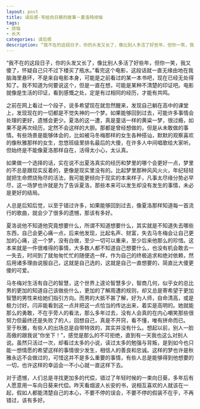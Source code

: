 ```yaml
---
layout: post
title: 读后感-写给向日葵的故事－夏洛特烦恼 
tags:
- 烦恼
- 长大
categories: 读后感
description: “我不在的这段日子，你的头发又长了，像比别人多活了好些年，但你一笑，我又傻了，怀疑自己只不过下楼买了瓶水。”看完这个电影，这段话就一直无缘由地在我脑海里悬环，不是来自电影本身，可能是之前看过的某一本书吧，现在已经无处得知了。我不知道为何要说这个，但是一直在想，可能是某种不清楚的印证吧。电影就像是生活的印证，看到感慨之处，定是有过相同的经历，才能有共鸣。 
---
```

“我不在的这段日子，你的头发又长了，像比别人多活了好些年，但你一笑，我又傻了，怀疑自己只不过下楼买了瓶水。”看完这个电影，这段话就一直无缘由地在我脑海里悬环，不是来自电影本身，可能是之前看过的某一本书吧，现在已经无处得知了。我不知道为何要说这个，但是一直在想，可能是某种不清楚的印证吧。电影就像是生活的印证，看到感慨之处，定是有过相同的经历，才能有共鸣。 

之前在网上看过一个段子，说多希望现在就忽然醒来，发现自己躺在高中的课堂上，发现现在的一切都是不觉失神的一个梦。如果能够回到过去，可能许多事情会处理的更好，遗憾会更少。夏洛的这一遭，真是童话一样的黄粱一梦，很过瘾，如果不是再次经历，定然不会这样的大胆。那都是曾经想做的，但是从未敢做的事情。有些场景是能够体会的，比如被马冬梅那样的女生各种搭讪，默默的观察喜欢的像秋雅那样的女生，忽悠班级里排名最后的大傻，在许多人中间唱歌给大家听。但始终是不能像夏洛那样自在，活得太小心，太认真。 

如果做一个选择的话，实在说不出夏洛真实的经历和梦里的哪个会更好一点，梦里的不总是跟现实反着的，更像是现实里没有的。比起梦里那种风风火火，年纪轻轻就把生命燃烧殆尽的活法，我可能更倾向于现实的本来样子，凡事太尽缘分势必早尽，这一场梦也许就是为了告诉夏洛，那些本来可以发生却没有发生的事情，未必是更好的结局。 

人总是后知后觉，以至于错过许多，如果能够回到过去，像夏洛那样知道每一首流行的歌曲，就会少了很多的遗憾，那该有多好。 

夏洛说他不知道他究竟想要什么，所谓不知道想要什么，其实就是不知道失去哪些东西，自己会更心痛一点，后来他发现，比起名声、财富，失去马冬梅会让自己更加的心痛，这一个梦，没有白做，至少一切可以重来，至少后来他那么的珍惜。这本来就是一件很难得的事情，大多数人都不知道自己想要什么，也没有机会敢去一一失去，时间到了就匆匆忙忙的随便选一样，作为自己的终极追求和绝对依赖，然后用诸多理由说服自己，这就是自己选的，这就是自己一直想要的，简直比大傻更傻的可爱。 

马冬梅对生活有自己的智慧，这个世界上遑论智慧多少，智商几何，似乎女的总比男的更加的知道自己该做些什么，更加的了解周遭的规则，却又总是寄希望于更加智慧的男性来给她们指引方向。而男的大抵不甚了解，好为人师，自命清高，或是极力讨好。闫非能看到这一点并把这一点恰当的传达出来，着实是高明的。她就能那么的勇敢，不在乎旁人的看法，那么多年过去，没有人会真的在内心嘲笑那些很努力但最终还是失败了的人，回想自己，真是不开窍，看不懂，唯有拼命而已。 
至于秋雅，有些人的出场总是自带特效的，其实并没有什么。想起以前，别人一脸高傲的跟我说”你坐下！”，感觉是那么的不可拒绝，直到有一天我也这么对别人说。虽然只活过一次，却看过太多的小说，读过太多的勉强与背叛，是到如今也只能一想情愿的希望这样的事情很少发生，相信人的善良和忠诚。这样的梦也许是秋雅永远不会做过的，可惜这并不是多么重要的事情，有些人总是能够得到他想要的一切，也许这样的幸运会一不小心就一直这样下去。 

对于遗憾，人们总是寻找更加多的代偿，错过了年轻时候的一束向日葵，多年后有人愿意用一车向日葵来代偿。昨天看烟波人长安的书，说相互喜欢的人就该在一起，假如人都能清楚自己的本心，不要不停的误会，不要不停的假装不在乎，不再错过，该有多好。 
